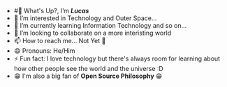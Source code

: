 - #👋 What's Up?, I’m __*Lucas*__
- 👀 I’m interested in Technology and Outer Space...
- 🌱 I’m currently learning Information Technology and so on...
- 💞️ I’m looking to collaborate on a more interisting world
- 📫 How to reach me... Not Yet 🥸
- 😄 Pronouns: He/Him
- ⚡ Fun fact: I love technology but there's always room for learning about how other people see the world and the universe :D
- 😁 I'm also a big fan of **Open Source Philosophy** 😁

<!---
NotLukas27/NotLukas27 is a ✨ special ✨ repository because its `README.md` (this file) appears on your GitHub profile.
You can click the Preview link to take a look at your changes.
--->
